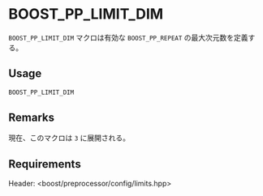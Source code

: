 # BOOST_PP_LIMIT_DIM

`BOOST_PP_LIMIT_DIM` マクロは有効な `BOOST_PP_REPEAT` の最大次元数を定義する。

## Usage

```cpp
BOOST_PP_LIMIT_DIM
```

## Remarks

現在、このマクロは `3` に展開される。

## Requirements

Header: &lt;boost/preprocessor/config/limits.hpp&gt;

